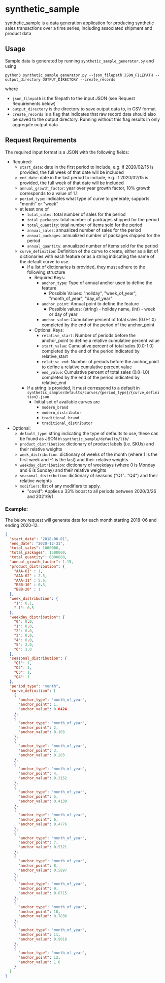 # synthetic_sample

synthetic_sample is a data generation application for producing synthetic sales transactions over a time series, including associated shipment and product data

## Usage

Sample data is generated by running `synthetic_sample_generator.py`  and using

``` 
python3 synthetic_sample_generator.py --json_filepath JSON_FILEPATH --output_directory OUTPUT_DIRECTORY --create_records
```
where
- `json_filepath` is the filepath to the input JSON (see Request Requirements below)
- `output_directory` is the directory to save output data to, in CSV format
- `create_records` is a flag that  indicates that raw record data should also be saved to the output directory. Running without this 
flag results in only aggregate output data

## Request Requirements
The required input format is a JSON with the following fields:
- Required: 
  - `start_date`: date in the first period to include, e.g. if 2020/02/15 is provided, the full week of that date will be included
  - `end_date`: date in the last period to include, e.g. if 2020/02/15 is provided, the full week of that date will be included
  - `annual_growth_factor`: year over year growth factor, 10% growth corresponds to a value of 1.1
  - `period_type`: indicates what type of curve to generate, supports "month" or "week"
  - at least one of 
    - `total_sales`: total number of sales for the period
    - `total_packages`: total number of packages shipped for the period
    - `total_quantity`: total number of items sold for the period
    - `annual_sales`: annualized number of sales for the period
    - `annual_packages`: annualized number of packages shipped for the period
    - `annual_quantity`: annualized number of items sold for the period
  - `curve_definition`: Definition of the curve to create, either as a list of dictionaries with each feature or as a 
    string indicating the name of the default curve to use.
    - If a list of dictionaries is provided, they must adhere to the following structure
      - Required Keys:
        - `anchor_type`: Type of annual anchor used to define the feature
          - Possible Values: "holiday", "week_of_year", "month_of_year", "day_of_year"
        - `anchor_point`: Annual point to define the feature
          - Possible values: (string) - holiday name, (int) - week or day of year
        - `anchor_value`: Cumulative percent of total sales (0.0-1.0) completed by the end of the period of the anchor_point
      - Optional Keys:
        - `relative_start`: Number of periods before the anchor_point to define a relative cumulative percent value 
        - `start_value`: Cumulative percent of total sales (0.0-1.0) completed by the end of the period indicated by relative_start
        - `relative_end`: Number of periods before the anchor_point to define a relative cumulative percent value
        - `end_value`: Cumulative percent of total sales (0.0-1.0) completed by the end of the period indicated by relative_end
    - If a string is provided, it must correspond to a default in `synthetic_sample/defaults/curves/{period_type}/{curve_definition}.json`
      - Initial set of available curves are
        - `modern_brand`
        - `modern_distributor`
        - `traditional_brand`
        - `traditional_distributor`
- Optional: 
  - `default_type`: string indicating the type of defaults to use, these can be found as JSON in `synthetic_sample/defaults/lib/`
  - `product_distribution`: dictionary of product labels (i.e. SKUs) and their relative weights
  - `week_distribution`: dictionary of weeks of the month (where 1 is the first week and -1 is the last) and their relative weights
  - `weekday_distribution`: dictionary of weekdays (where 0 is Monday and 6 is Sunday) and their relative weights
  - `seasonal_distribution`: dictionary of seasons ("Q1"..."Q4") and their relative weights
  - `modifiers`: list of any modifiers to apply. 
    - "covid": Applies a 33% boost to all periods between 2020/3/26 and 2021/9/1

### Example:
The below request will generate data for each month starting 2018-06 and ending 2020-12.
```JSON
{
  "start_date": "2018-06-01",
  "end_date": "2020-12-31",
  "total_sales": 1000000,
  "total_packages": 1500000,
  "total_quantity": 6000000,
  "annual_growth_factor": 1.15,
  "product_distribution": {
    "AAA-01" : 1,
    "AAA-02" : 2.5,
    "AAA-11" : 5.6,
    "BBB-10" : 0.5,
    "BBB-20" : 1
  },
  "week_distribution": {
    "1": 0.1,
    "-1": 0.5
  },
  "weekday_distribution": {
    "0": 0.0,
    "1": 0.0,
    "2": 0.0,
    "3": 0.0,
    "4": 0.0,
    "5": 2.0,
    "6": 1.0
  },
  "seasonal_distribution": {
    "Q1": 1,
    "Q2": 1,
    "Q3": 1,
    "Q4": 1
  },
  "period_type": "month",
  "curve_definition": [
    {
      "anchor_type": "month_of_year",
      "anchor_point": 1,
      "anchor_value": 0.0424
    },
    {
      "anchor_type": "month_of_year",
      "anchor_point": 2,
      "anchor_value": 0.103
    },
    {
      "anchor_type": "month_of_year",
      "anchor_point": 3,
      "anchor_value": 0.203
    },
    {
      "anchor_type": "month_of_year",
      "anchor_point": 4,
      "anchor_value": 0.3152
    },
    {
      "anchor_type": "month_of_year",
      "anchor_point": 5,
      "anchor_value": 0.4139
    },
    {
      "anchor_type": "month_of_year",
      "anchor_point": 6,
      "anchor_value": 0.4776
    },
    {
      "anchor_type": "month_of_year",
      "anchor_point": 7,
      "anchor_value": 0.5321
    },
    {
      "anchor_type": "month_of_year",
      "anchor_point": 8,
      "anchor_value": 0.5897
    },
    {
      "anchor_type": "month_of_year",
      "anchor_point": 9,
      "anchor_value": 0.6715
    },
    {
      "anchor_type": "month_of_year",
      "anchor_point": 10,
      "anchor_value": 0.7836
    },
    {
      "anchor_type": "month_of_year",
      "anchor_point": 11,
      "anchor_value": 0.9018
    },
    {
      "anchor_type": "month_of_year",
      "anchor_point": 12,
      "anchor_value": 1.0
    }
  ]
}
```
